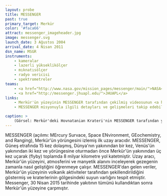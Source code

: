 ```yaml
---
layout: probe
title: MESSENGER
past: true
primary_target: Merkür
color: '#faca66'
attract: messenger_imageheader.jpg
image: messenger.svg
launch_date: 3 Ağustos 2004
arrival_date: 4 Nisan 2011
dsn_name: MSGR
instruments:
    - kameralar
    - lazerli yükseklikölçer
    - mıknatısölçer
    - radyo vericisi
    - spektrometreler
teams:
    - <a href="http://www.nasa.gov/mission_pages/messenger/main/">NASA</a>
    - <a href="http://messenger.jhuapl.edu/">JHUAPL</a>
links:
    - Merkür'ün yüzeyinin MESSENGER tarafından çekilmiş videosunun <a href="https://www.youtube.com/watch?v=oSOv0-iWWwQ">hızlandırılmış hali</a>
    - MESSENGER misyonuyla ilgili detayları ve gelişmeleri takip edebileceğiniz <a href="https://itunes.apple.com/us/app/messenger-nasas-mission-to/id510144229">bir iPhone/iPad uygulaması</a>

caption: >
    (Görsel: Merkür'deki Hovnatanian Krateri'nin MESSENGER tarafından yakalanmış görüntüsü, NASA/Johns Hopkins University Applied Physics Laboratory/Carnegie Institution of Washington)
---
```

MESSENGER (açılımı: MErcury Survace, Space ENvironment, GEochemistry, and Ranging), Merkür'ün yörüngesini izlemiş ilk uzay aracıdır. MESSENGER, Güneş etrafında 15 kez dolaşmış, Dünya'nın yakınından bir kez, Venüs'ün yakınından iki kez ve yörüngesine oturmadan önce Merkür'ün yakınından üç kez uçarak (flyby) toplamda 8 milyar kilometre yol katetmiştir. Uzay aracı, Merkür'ün yüzeyini, atmosferini ve manyetik alanını inceleyerek gezegenin zamanla nasıl geliştiğini öğrenmeye çalışır. MESSENGER'dan gelen veriler, Merkür'ün yüzeyinin volkanik aktiviteler tarafından şekillendirildiğini göstermiş ve kraterlerinin gölgesindeki suyun varlığını tespit etmiştir. Messenger, 30 Nisan 2015 tarihinde yakıtının tümünü kullandıktan sonra Merkür'ün yüzeyine çarpmıştır.
